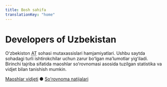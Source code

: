 ```yaml
---
title: Bosh sahifa
translationKey: "home"
---
```


# Developers of Uzbekistan

Oʻzbekiston <abbr title="Axborot texnologiyalari">AT</abbr> sohasi mutaxassislari hamjamiyatlari. Ushbu saytda sohadagi turli ishtirokchilar uchun zarur boʻlgan maʼlumotlar yigʻiladi. Birinchi tajriba sifatida maoshlar soʻrovnomasi asosida tuzilgan statistika va vidjet bilan tanishish mumkin.

[Maoshlar vidjeti](/uz/salaries/) ● [Soʻrovnoma natijalari](/uz/salary-report/2020-02/)

